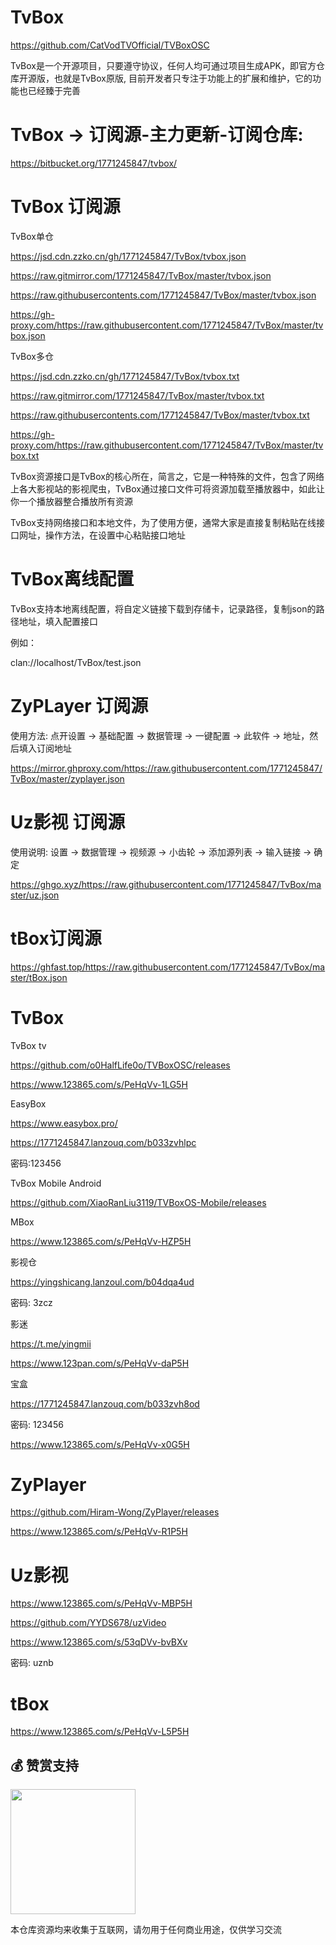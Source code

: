 # TvBox

https://github.com/CatVodTVOfficial/TVBoxOSC

TvBox是一个开源项目，只要遵守协议，任何人均可通过项目生成APK，即官方仓库开源版，也就是TvBox原版, 目前开发者只专注于功能上的扩展和维护，它的功能也已经臻于完善

# TvBox → 订阅源-主力更新-订阅仓库:

https://bitbucket.org/1771245847/tvbox/

# TvBox 订阅源

TvBox单仓

https://jsd.cdn.zzko.cn/gh/1771245847/TvBox/tvbox.json

https://raw.gitmirror.com/1771245847/TvBox/master/tvbox.json

https://raw.githubusercontents.com/1771245847/TvBox/master/tvbox.json

https://gh-proxy.com/https://raw.githubusercontent.com/1771245847/TvBox/master/tvbox.json

TvBox多仓

https://jsd.cdn.zzko.cn/gh/1771245847/TvBox/tvbox.txt

https://raw.gitmirror.com/1771245847/TvBox/master/tvbox.txt

https://raw.githubusercontents.com/1771245847/TvBox/master/tvbox.txt

https://gh-proxy.com/https://raw.githubusercontent.com/1771245847/TvBox/master/tvbox.txt

TvBox资源接口是TvBox的核心所在，简言之，它是一种特殊的文件，包含了网络上各大影视站的影视爬虫，TvBox通过接口文件可将资源加载至播放器中，如此让你一个播放器整合播放所有资源

TvBox支持网络接口和本地文件，为了使用方便，通常大家是直接复制粘贴在线接口网址，操作方法，在设置中心粘贴接口地址

# TvBox离线配置

TvBox支持本地离线配置，将自定义链接下载到存储卡，记录路径，复制json的路径地址，填入配置接口

例如：

clan://localhost/TvBox/test.json

# ZyPLayer 订阅源

使用方法: 点开设置 -> 基础配置 -> 数据管理 -> 一键配置 -> 此软件  -> 地址，然后填入订阅地址

https://mirror.ghproxy.com/https://raw.githubusercontent.com/1771245847/TvBox/master/zyplayer.json

# Uz影视 订阅源

使用说明: 设置 -> 数据管理 -> 视频源 -> 小齿轮 -> 添加源列表 -> 输入链接 -> 确定

https://ghgo.xyz/https://raw.githubusercontent.com/1771245847/TvBox/master/uz.json

# tBox订阅源

https://ghfast.top/https://raw.githubusercontent.com/1771245847/TvBox/master/tBox.json

# TvBox

TvBox tv

https://github.com/o0HalfLife0o/TVBoxOSC/releases

https://www.123865.com/s/PeHqVv-1LG5H

EasyBox

https://www.easybox.pro/

https://1771245847.lanzouq.com/b033zvhlpc

密码:123456

TvBox Mobile Android

https://github.com/XiaoRanLiu3119/TVBoxOS-Mobile/releases

MBox

https://www.123865.com/s/PeHqVv-HZP5H

影视仓

https://yingshicang.lanzoul.com/b04dqa4ud

密码: 3zcz

影迷

https://t.me/yingmii

https://www.123pan.com/s/PeHqVv-daP5H

宝盒

https://1771245847.lanzouq.com/b033zvh8od

密码: 123456

https://www.123865.com/s/PeHqVv-x0G5H

# ZyPlayer

https://github.com/Hiram-Wong/ZyPlayer/releases

https://www.123865.com/s/PeHqVv-R1P5H

# Uz影视

https://www.123865.com/s/PeHqVv-MBP5H

https://github.com/YYDS678/uzVideo

https://www.123865.com/s/53qDVv-bvBXv

密码: uznb

# tBox

https://www.123865.com/s/PeHqVv-L5P5H

## 💰 赞赏支持
<p>
<img width="200" height="200" src="https://pica.zhimg.com/v2-5e3b875bdd86bec3edfee61813d4f396_1440w.jpg">
</p>


本仓库资源均来收集于互联网，请勿用于任何商业用途，仅供学习交流
